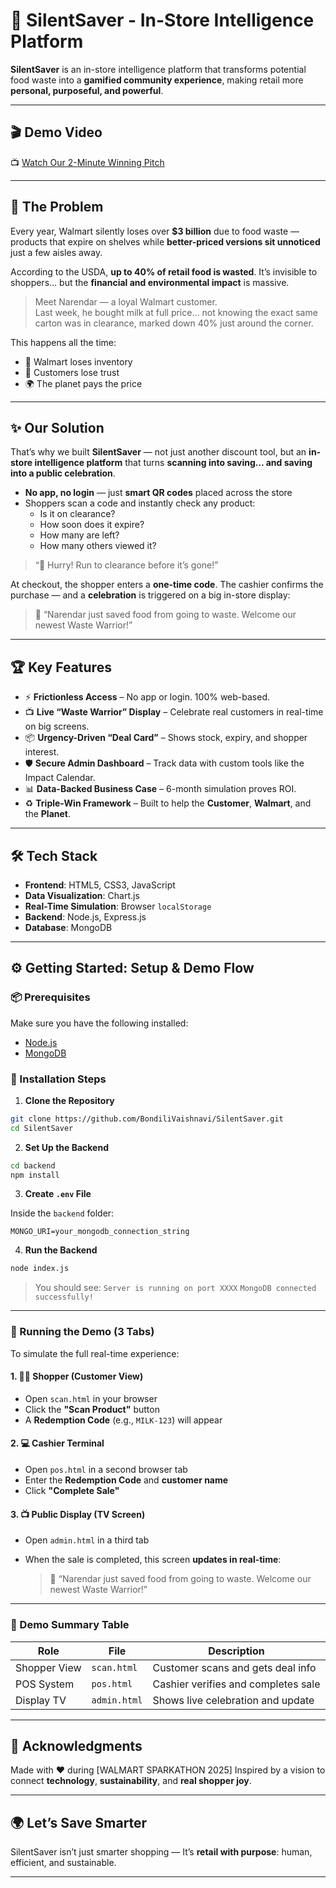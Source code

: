 # 🚀 SilentSaver - In-Store Intelligence Platform

**SilentSaver** is an in-store intelligence platform that transforms potential food waste into a **gamified community experience**, making retail more **personal, purposeful, and powerful**.

---

## 🎬 Demo Video

📺 [Watch Our 2-Minute Winning Pitch](https://youtu.be/67wr6aVcsEM?si=JZLbXnK-ORrL6Svh)


---

## 🎯 The Problem

Every year, Walmart silently loses over **$3 billion** due to food waste — products that expire on shelves while **better-priced versions sit unnoticed** just a few aisles away.

According to the USDA, **up to 40% of retail food is wasted**. It’s invisible to shoppers… but the **financial and environmental impact** is massive.

> Meet Narendar — a loyal Walmart customer.  
> Last week, he bought milk at full price… not knowing the exact same carton was in clearance, marked down 40% just around the corner.

This happens all the time:
- 🏬 Walmart loses inventory  
- 🛒 Customers lose trust  
- 🌍 The planet pays the price

---

## ✨ Our Solution

That’s why we built **SilentSaver** — not just another discount tool, but an **in-store intelligence platform** that turns **scanning into saving… and saving into a public celebration**.

- **No app, no login** — just **smart QR codes** placed across the store
- Shoppers scan a code and instantly check any product:
  - Is it on clearance?
  - How soon does it expire?
  - How many are left?
  - How many others viewed it?

> “🏃 Hurry! Run to clearance before it’s gone!”

At checkout, the shopper enters a **one-time code**. The cashier confirms the purchase — and a **celebration** is triggered on a big in-store display:

> 📰 “Narendar just saved food from going to waste. Welcome our newest Waste Warrior!”

---

## 🏆 Key Features

- ⚡ **Frictionless Access** – No app or login. 100% web-based.
- 📺 **Live “Waste Warrior” Display** – Celebrate real customers in real-time on big screens.
- 📦 **Urgency-Driven “Deal Card”** – Shows stock, expiry, and shopper interest.
- 🛡️ **Secure Admin Dashboard** – Track data with custom tools like the Impact Calendar.
- 📊 **Data-Backed Business Case** – 6-month simulation proves ROI.
- ♻️ **Triple-Win Framework** – Built to help the **Customer**, **Walmart**, and the **Planet**.

---

## 🛠️ Tech Stack

- **Frontend**: HTML5, CSS3, JavaScript  
- **Data Visualization**: Chart.js  
- **Real-Time Simulation**: Browser `localStorage`  
- **Backend**: Node.js, Express.js  
- **Database**: MongoDB  

---

## ⚙️ Getting Started: Setup & Demo Flow

### 📦 Prerequisites

Make sure you have the following installed:

- [Node.js](https://nodejs.org/)
- [MongoDB](https://www.mongodb.com/try/download/community)

### 🔧 Installation Steps

1. **Clone the Repository**

```bash
git clone https://github.com/BondiliVaishnavi/SilentSaver.git
cd SilentSaver
````

2. **Set Up the Backend**

```bash
cd backend
npm install
```

3. **Create `.env` File**

Inside the `backend` folder:

```
MONGO_URI=your_mongodb_connection_string
```

4. **Run the Backend**

```bash
node index.js
```

> You should see:
> `Server is running on port XXXX`
> `MongoDB connected successfully!`

---

### 🧪 Running the Demo (3 Tabs)

To simulate the full real-time experience:

#### 1. 🧍‍♂️ Shopper (Customer View)

* Open `scan.html` in your browser
* Click the **"Scan Product"** button
* A **Redemption Code** (e.g., `MILK-123`) will appear

#### 2. 💻 Cashier Terminal

* Open `pos.html` in a second browser tab
* Enter the **Redemption Code** and **customer name**
* Click **"Complete Sale"**

#### 3. 📺 Public Display (TV Screen)

* Open `admin.html` in a third tab
* When the sale is completed, this screen **updates in real-time**:

  > 📰 “Narendar just saved food from going to waste. Welcome our newest Waste Warrior!”

---

### 🧩 Demo Summary Table

| Role         | File         | Description                         |
| ------------ | ------------ | ----------------------------------- |
| Shopper View | `scan.html`  | Customer scans and gets deal info   |
| POS System   | `pos.html`   | Cashier verifies and completes sale |
| Display TV   | `admin.html` | Shows live celebration and update   |

---

## 🙌 Acknowledgments

Made with ❤️ during \[WALMART SPARKATHON 2025]
Inspired by a vision to connect **technology**, **sustainability**, and **real shopper joy**.

---

## 🌍 Let’s Save Smarter

SilentSaver isn’t just smarter shopping —
It’s **retail with purpose**: human, efficient, and sustainable.

---
